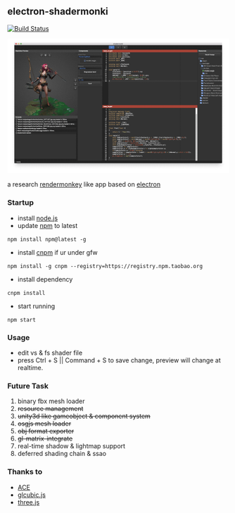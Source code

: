 electron-shadermonki
---

[![Build Status](https://travis-ci.org/gameknife/electron-shadermonki.svg?branch=master)](https://travis-ci.org/gameknife/electron-shadermonki)

![ss](screenshot.png)

a research [rendermonkey](http://developer.amd.com/tools-and-sdks/archive/games-cgi/rendermonkey-toolsuite/) like app based on [electron](https://github.com/electron/electron)

### Startup

* install [node.js](https://nodejs.org)
* update [npm](https://www.npmjs.com) to latest
```
npm install npm@latest -g 
```
* install [cnpm](https://npm.taobao.org/) if ur under gfw
```
npm install -g cnpm --registry=https://registry.npm.taobao.org
```
* install dependency
```
cnpm install
```
* start running
```
npm start
```

### Usage

* edit vs & fs shader file
* press Ctrl + S || Command + S to save change, preview will change at realtime.

### Future Task

1. binary fbx mesh loader
1. ~~resource management~~
1. ~~unity3d like gameobject & component system~~
1. ~~osgjs mesh loader~~
1. ~~obj format exporter~~
1. ~~gl-matrix-integrate~~
1. real-time shadow & lightmap support
1. deferred shading chain & ssao

### Thanks to

* [ACE](https://github.com/ajaxorg/ace)
* [glcubic.js](https://github.com/doxas/glcubic.js)
* [three.js](https://github.com/mrdoob/three.js)
